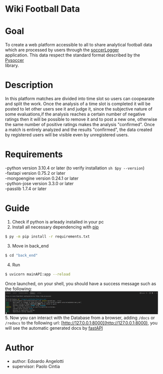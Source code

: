 # Wiki Football Data

# Goal

To create a web platform accessible to all to share analytical football data which are processed by users through the [soccerLogger](https://github.com/playerank/soccerLogger)<br/> application.
This data respect the standard format described by the [Pysoccer](https://github.com/playerank/pysoccer)<br/> library.

# Description

In this platform matches are divided into time slot so users can coopearate and split the work.
Once the analysis of a time slot is completed it will be posted to let other users see it and judge it, since the subjective nature of some evaluations,if the analysis reaches a certain number of negative ratings then it will be possible to remove it and to post a new one, otherwise the same number of positive ratings makes the analysis "confirmed".
Once a match is entirely analyzed and the results "confirmed", the data created by registered users will be visible even by unregistered users.

# Requirements

-python version 3.10.4 or later (to verify installation ```sh $py --version```)<br>
-fastapi version 0.75.2 or later<br>
-mongoengine version 0.24.1 or later<br>
-python-jose version 3.3.0 or later<br>
-passlib 1.7.4 or later<br>

# Guide
1. Check if python is arleady installed in your pc<br/>
2. Install all necessary dependencing with [pip](https://pypi.org/project/pip/)<br/>
```sh
$ py -m pip install -r requirements.txt
```
3. Move in back_end<br/>
```sh
$ cd "back_end"
```
4. Run<br/>
```sh
$ uvicorn mainAPI:app --reload
```
Once launched, on your shell, you should have a success message such as the following:
![bash](/Scheme/bash.png)<br/>
5. Now you can interact with the Database from a browser, adding ```/docs``` or ```/redocs``` to the following url: [http://127.0.0.1:8000](http://127.0.0.1:8000), you will see the automatic generated docs by [fastAPI](https://fastapi.tiangolo.com/)

# Author

- author: Edoardo Angelotti
- supervisor: Paolo Cintia
